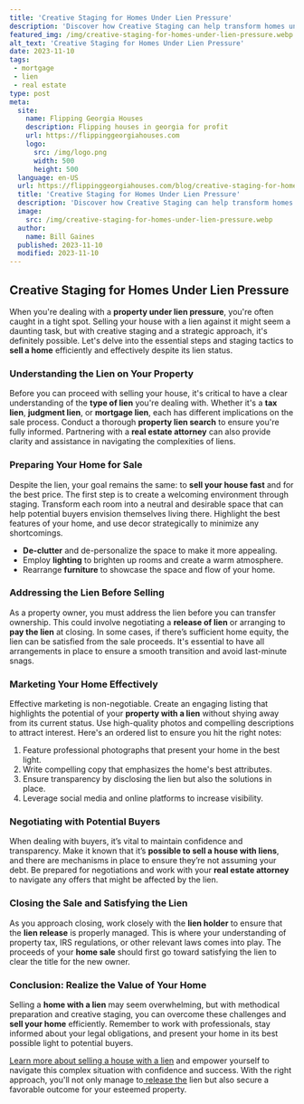 ```yaml
---
title: 'Creative Staging for Homes Under Lien Pressure'
description: 'Discover how Creative Staging can help transform homes under lien pressure, appease potential buyers, and maximize your selling potential. Curious? Find out more.'
featured_img: /img/creative-staging-for-homes-under-lien-pressure.webp
alt_text: 'Creative Staging for Homes Under Lien Pressure'
date: 2023-11-10
tags:
 - mortgage
 - lien
 - real estate
type: post
meta:
  site:
    name: Flipping Georgia Houses
    description: Flipping houses in georgia for profit
    url: https://flippinggeorgiahouses.com
    logo:
      src: /img/logo.png
      width: 500
      height: 500
  language: en-US
  url: https://flippinggeorgiahouses.com/blog/creative-staging-for-homes-under-lien-pressure
  title: 'Creative Staging for Homes Under Lien Pressure'
  description: 'Discover how Creative Staging can help transform homes under lien pressure, appease potential buyers, and maximize your selling potential. Curious? Find out more.'
  image:
    src: /img/creative-staging-for-homes-under-lien-pressure.webp
  author:
    name: Bill Gaines
  published: 2023-11-10
  modified: 2023-11-10
---
```



## Creative Staging for Homes Under Lien Pressure

When you're dealing with a **property under lien pressure**, you're often caught in a tight spot. Selling your house with a lien against it might seem a daunting task, but with creative staging and a strategic approach, it's definitely possible. Let's delve into the essential steps and staging tactics to **sell a home** efficiently and effectively despite its lien status.

### Understanding the Lien on Your Property

Before you can proceed with selling your house, it's critical to have a clear understanding of the **type of lien** you're dealing with. Whether it's a **tax lien**, **judgment lien**, or **mortgage lien**, each has different implications on the sale process. Conduct a thorough **property lien search** to ensure you're fully informed. Partnering with a **real estate attorney** can also provide clarity and assistance in navigating the complexities of liens.

### Preparing Your Home for Sale

Despite the lien, your goal remains the same: to **sell your house fast** and for the best price. The first step is to create a welcoming environment through staging. Transform each room into a neutral and desirable space that can help potential buyers envision themselves living there. Highlight the best features of your home, and use decor strategically to minimize any shortcomings.
  - **De-clutter** and de-personalize the space to make it more appealing.
  - Employ **lighting** to brighten up rooms and create a warm atmosphere.
  - Rearrange **furniture** to showcase the space and flow of your home.

### Addressing the Lien Before Selling

As a property owner, you must address the lien before you can transfer ownership. This could involve negotiating a **release of lien** or arranging to **pay the lien** at closing. In some cases, if there’s sufficient home equity, the lien can be satisfied from the sale proceeds. It's essential to have all arrangements in place to ensure a smooth transition and avoid last-minute snags.

### Marketing Your Home Effectively

Effective marketing is non-negotiable. Create an engaging listing that highlights the potential of your **property with a lien** without shying away from its current status. Use high-quality photos and compelling descriptions to attract interest. Here's an ordered list to ensure you hit the right notes:

1. Feature professional photographs that present your home in the best light.
2. Write compelling copy that emphasizes the home's best attributes.
3. Ensure transparency by disclosing the lien but also the solutions in place.
4. Leverage social media and online platforms to increase visibility.

### Negotiating with Potential Buyers

When dealing with buyers, it’s vital to maintain confidence and transparency. Make it known that it’s **possible to sell a house with liens**, and there are mechanisms in place to ensure they’re not assuming your debt. Be prepared for negotiations and work with your **real estate attorney** to navigate any offers that might be affected by the lien.

### Closing the Sale and Satisfying the Lien

As you approach closing, work closely with the **lien holder** to ensure that the **lien release** is properly managed. This is where your understanding of property tax, IRS regulations, or other relevant laws comes into play. The proceeds of your **home sale** should first go toward satisfying the lien to clear the title for the new owner.

### Conclusion: Realize the Value of Your Home

Selling a **home with a lien** may seem overwhelming, but with methodical preparation and creative staging, you can overcome these challenges and **sell your home** efficiently. Remember to work with professionals, stay informed about your legal obligations, and present your home in its best possible light to potential buyers.

[Learn more about selling a house with a lien](https://www.wearehomebuyers.com/blog/sell-a-house-with-a-lien/) and empower yourself to navigate this complex situation with confidence and success. With the right approach, you'll not only manage to[  release   the](https://flippinggeorgiahouses.com/blog/selling-to-investors-strategies-for-liened-homes) lien but also secure a favorable outcome for your esteemed property.